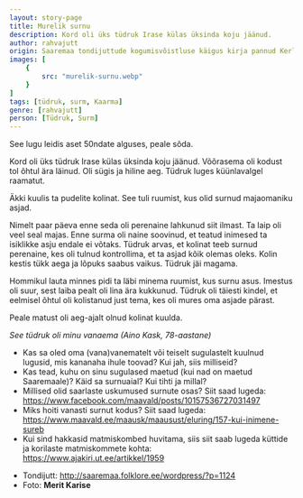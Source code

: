 ```yaml
---
layout: story-page
title: Murelik surnu
description: Kord oli üks tüdruk Irase külas üksinda koju jäänud.
author: rahvajutt
origin: Saaremaa tondijuttude kogumisvõistluse käigus kirja pannud Kerli Aksalu.
images: [
    {
        src: "murelik-surnu.webp"
    }
]
tags: [tüdruk, surm, Kaarma]
genre: [rahvajutt]
person: [Tüdruk, Surm]
---
```


<!-- # {{$doc.title}} -->

See lugu leidis aset 50ndate alguses, peale sõda.

Kord oli üks tüdruk Irase külas üksinda koju jäänud. Võõrasema oli kodust tol õhtul ära läinud. Oli sügis ja hiline aeg. Tüdruk luges küünlavalgel raamatut.

Äkki kuulis ta pudelite kolinat. See tuli ruumist, kus olid surnud majaomaniku asjad.

Nimelt paar päeva enne seda oli perenaine lahkunud siit ilmast. Ta laip oli veel seal majas. Enne surma oli naine soovinud, et teatud inimesed ta isiklikke asju endale ei võtaks. Tüdruk arvas, et kolinat teeb surnud perenaine, kes oli tulnud kontrollima, et ta asjad kõik olemas oleks. Kolin kestis tükk aega ja lõpuks saabus vaikus. Tüdruk jäi magama.

Hommikul lauta minnes pidi ta läbi minema ruumist, kus surnu asus. Imestus oli suur, sest laiba pealt oli lina ära kukkunud. Tüdruk oli täiesti kindel, et eelmisel õhtul oli kolistanud just tema, kes oli mures oma asjade pärast.

Peale matust oli aeg-ajalt olnud kolinat kuulda.

*See tüdruk oli minu vanaema (Aino Kask, 78-aastane)*


<story-author :author="author" :origin="origin"></story-author>
<!-- <story-dictionary :terms="dictionary"></story-dictionary> -->

<details-wrapper summary="Mõtlemiseks ja arutlemiseks">

- Kas sa oled oma (vana)vanematelt või teiselt sugulastelt kuulnud lugusid, mis kananaha ihule toovad? Kui jah, siis milliseid?
- Kas tead, kuhu on sinu sugulased maetud (kui nad on maetud Saaremaale)? Käid sa surnuaial? Kui tihti ja millal?
- Millised olid saarlaste uskumused surnute osas? Siit saad lugeda: https://www.facebook.com/maavald/posts/10157536727031497
- Miks hoiti vanasti surnut kodus? Siit saad lugeda: https://www.maavald.ee/maausk/maausust/eluring/157-kui-inimene-sureb
- Kui sind hakkasid matmiskombed huvitama, siis siit saab lugeda küttide ja korilaste matmiskommete kohta: https://www.ajakiri.ut.ee/artikkel/1959

</details-wrapper>



<details-wrapper summary="Allikad" class="text-sm" icon="icon-park-outline:document-folder">

- Tondijutt: http://saaremaa.folklore.ee/wordpress/?p=1124
- Foto: **Merit Karise**

</details-wrapper>
